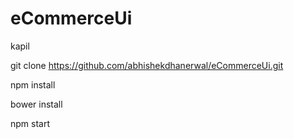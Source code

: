 
# eCommerceUi
kapil


git clone https://github.com/abhishekdhanerwal/eCommerceUi.git

npm install

bower install

npm start
